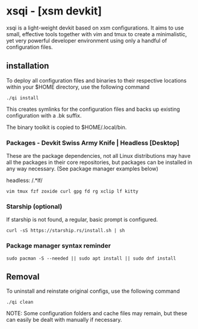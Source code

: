 # xsqi - [xsm devkit]

xsqi is a light-weight devkit based on xsm configurations.
It aims to use small, effective tools together with vim and
tmux to create a minimalistic, yet very powerful developer
environment using only a handful of configuration files.

## installation

To deploy all configuration files and binaries to their
respective locations within your $HOME directory, use the
following command

`./qi install`

This creates symlinks for the configuration files and backs
up existing configuration with a .bk suffix.

The binary toolkit is copied to $HOME/.local/bin.


### Packages - Devkit Swiss Army Knife | Headless [Desktop]

These are the package dependencies, not all Linux
distributions may have all the packages in their core
repositories, but packages can be installed in any way
necessary. (See package manager examples below)

headless:  /.*lf/

`vim tmux fzf zoxide curl gpg fd rg xclip lf kitty`

### Starship (optional)

If starship is not found, a regular, basic prompt is
configured.

`curl -sS https://starship.rs/install.sh | sh`

### Package manager syntax reminder

`sudo pacman -S --needed || sudo apt install || sudo dnf install`

## Removal

To uninstall and reinstate original configs, use the
following command

`./qi clean`

NOTE: Some configuration folders and cache files may remain,
but these can easily be dealt with manually if necessary.
